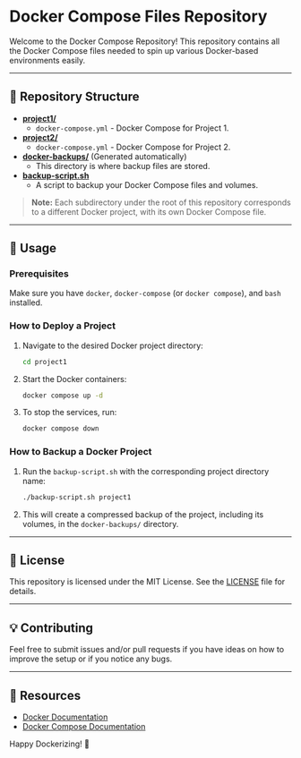 # Docker Compose Files Repository

Welcome to the Docker Compose Repository! This repository contains all the Docker Compose files needed to spin up various Docker-based environments easily.

---

## 📂 Repository Structure

- **[project1/](./project1)**
  - `docker-compose.yml` - Docker Compose for Project 1.
- **[project2/](./project2)**
  - `docker-compose.yml` - Docker Compose for Project 2.
- **[docker-backups/](./docker-backups/)** (Generated automatically)
  - This directory is where backup files are stored.
- **[backup-script.sh](./backup-script.sh)**
  - A script to backup your Docker Compose files and volumes.

> **Note:** Each subdirectory under the root of this repository corresponds to a different Docker project, with its own Docker Compose file.

---

## 🚀 Usage

### Prerequisites

Make sure you have `docker`, `docker-compose` (or `docker compose`), and `bash` installed.

### How to Deploy a Project

1. Navigate to the desired Docker project directory:
   
   ```bash
   cd project1
   ```

2. Start the Docker containers:

   ```bash
   docker compose up -d
   ```

3. To stop the services, run:

   ```bash
   docker compose down
   ```

### How to Backup a Docker Project

1. Run the `backup-script.sh` with the corresponding project directory name:

   ```bash
   ./backup-script.sh project1
   ```

2. This will create a compressed backup of the project, including its volumes, in the `docker-backups/` directory.

---

## 📜 License

This repository is licensed under the MIT License. See the [LICENSE](LICENSE) file for details.

---

## 💡 Contributing

Feel free to submit issues and/or pull requests if you have ideas on how to improve the setup or if you notice any bugs.

---

## 🔗 Resources

- [Docker Documentation](https://docs.docker.com/)
- [Docker Compose Documentation](https://docs.docker.com/compose/)

Happy Dockerizing! 🐳
